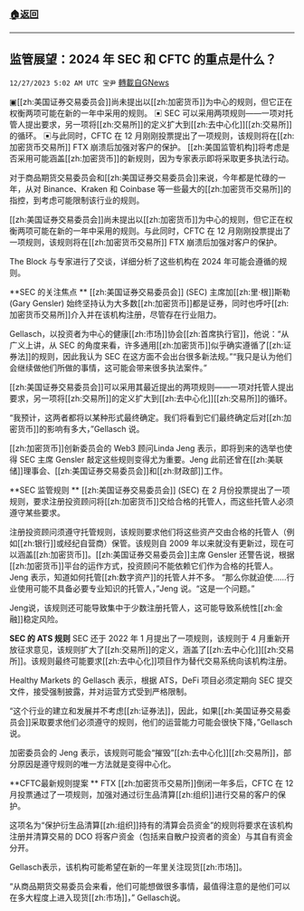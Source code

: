 ###  [:house:返回](README.md)
---


## 监管展望：2024 年 SEC 和 CFTC 的重点是什么？
`12/27/2023 5:02 AM UTC 宝尹` [轉載自GNews](https://gnews.org/articles/2155374)

▣[[zh:美国证券交易委员会]]尚未提出以[[zh:加密货币]]为中心的规则，但它正在权衡两项可能在新的一年中采用的规则。
▣ SEC 可以采用两项规则——一项对托管人提出要求，另一项将[[zh:交易所]]的定义扩大到[[zh:去中心化]][[zh:交易所]]的循环。 
▣与此同时，CFTC 在 12 月刚刚投票提出了一项规则，该规则将在[[zh:加密货币交易所]] FTX 崩溃后加强对客户的保护。 
[[zh:美国监管机构]]将考虑是否采用可能涵盖[[zh:加密货币]]的新规则，因为专家表示即将采取更多执法行动。 

对于商品期货交易委员会和[[zh:美国证券交易委员会]]来说，今年都是忙碌的一年，从对 Binance、Kraken 和 Coinbase 等一些最大的[[zh:加密货币交易所]]的指控，到考虑可能限制该行业的规则。 

[[zh:美国证券交易委员会]]尚未提出以[[zh:加密货币]]为中心的规则，但它正在权衡两项可能在新的一年中采用的规则。与此同时，CFTC 在 12 月刚刚投票提出了一项规则，该规则将在[[zh:加密货币交易所]] FTX 崩溃后加强对客户的保护。 

The Block 与专家进行了交谈，详细分析了这些机构在 2024 年可能会遵循的规则。 

**SEC 的关注焦点 **
[[zh:美国证券交易委员会]] (SEC) 主席加[[zh:里·根]]斯勒 (Gary Gensler) 始终坚持认为大多数[[zh:加密货币]]都是证券，同时也呼吁[[zh:加密货币交易所]]介入并在该机构注册，尽管存在行业阻力。 

Gellasch，以投资者为中心的健康[[zh:市场]]协会[[zh:首席执行官]]，他说：“从广义上讲，从 SEC 的角度来看，许多通用[[zh:加密货币]]似乎确实遵循了[[zh:证券法]]的规则，因此我认为 SEC 在这方面不会出台很多新法规。”“我只是认为他们会继续做他们所做的事情，这可能会带来很多执法案件。”  

[[zh:美国证券交易委员会]]可以采用其最近提出的两项规则——一项对托管人提出要求，另一项将[[zh:交易所]]的定义扩大到[[zh:去中心化]][[zh:交易所]]的循环。 

“我预计，这两者都将以某种形式最终确定。我们将看到它们最终确定后对[[zh:加密货币]]的影响有多大，”Gellasch 说。 

[[zh:加密货币]]创新委员会的 Web3 顾问Linda Jeng 表示，即将到来的选举也使得 SEC 主席 Gensler 敲定这些规则变得尤为重要。Jeng 此前还曾在[[zh:美联储]]理事会、[[zh:美国证券交易委员会]]和[[zh:财政部]]工作。 

**SEC 监管规则 **
[[zh:美国证券交易委员会]] (SEC) 在 2 月份投票提出了一项规则，要求注册投资顾问将[[zh:加密货币]]交给合格的托管人，而这些托管人必须遵守某些要求。 

注册投资顾问须遵守托管规则，该规则要求他们将这些资产交由合格的托管人（例如[[zh:银行]]或经纪自营商）保管。该规则自 2009 年以来就没有更新过，现在可以涵盖[[zh:加密货币]]。[[zh:美国证券交易委员会]]主席 Gensler 还警告说，根据[[zh:加密货币]]平台的运作方式，投资顾问不能依赖它们作为合格的托管人。 
Jeng 表示，知道如何托管[[zh:数字资产]]的托管人并不多。 “那么你就迫使……行业使用可能不具备必要专业知识的托管人，”Jeng 说。“这是一个问题。” 

Jeng说，该规则还可能导致集中于少数注册托管人，这可能导致系统性[[zh:金融]]稳定风险。 

**SEC 的 ATS 规则**
SEC 还于 2022 年 1 月提出了一项规则，该规则于 4 月重新开放征求意见，该规则扩大了[[zh:交易所]]的定义，涵盖了[[zh:去中心化]][[zh:交易所]]。该规则最终可能要求[[zh:去中心化]]项目作为替代交易系统向该机构注册。

Healthy Markets 的 Gellasch 表示，根据 ATS，DeFi 项目必须定期向 SEC 提交文件，接受强制披露，并对运营方式受到严格限制。

“这个行业的建立和发展并不考虑[[zh:证券法]]，因此，如果[[zh:美国证券交易委员会]]采取要求他们必须遵守的规则，他们的运营能力可能会很快下降，”Gellasch说。 

加密委员会的 Jeng 表示，该规则可能会“摧毁”[[zh:去中心化]][[zh:交易所]]，部分原因是遵守规则的唯一方法就是变得中心化。 

**CFTC最新规则提案 **
FTX [[zh:加密货币交易所]]倒闭一年多后，CFTC 在 12 月投票通过了一项规则，加强对通过衍生品清算[[zh:组织]]进行交易的客户的保护。

这项名为“保护衍生品清算[[zh:组织]]持有的清算会员资金”的规则将要求在该机构注册并清算交易的 DCO 将客户资金（包括来自散户投资者的资金）与其自有资金分开。 

Gellasch表示，该机构可能希望在新的一年里关注现货[[zh:市场]]。 

“从商品期货交易委员会来看，他们可能想做很多事情，最值得注意的是他们可以在多大程度上进入现货[[zh:市场]]，” Gellasch说。
